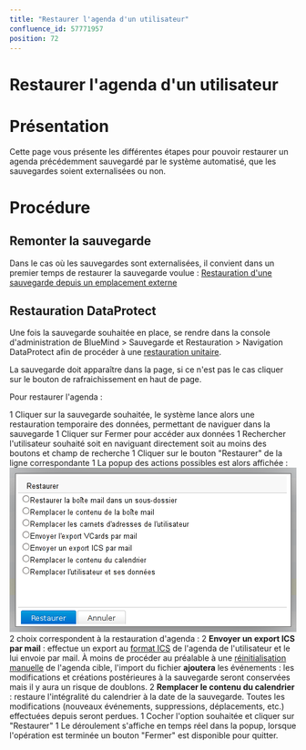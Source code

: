 ```yaml
---
title: "Restaurer l'agenda d'un utilisateur"
confluence_id: 57771957
position: 72
---
```

# Restaurer l'agenda d'un utilisateur


# Présentation

Cette page vous présente les différentes étapes pour pouvoir restaurer un agenda précédemment sauvegardé par le système automatisé, que les sauvegardes soient externalisées ou non.

# Procédure

## Remonter la sauvegarde

Dans le cas où les sauvegardes sont externalisées, il convient dans un premier temps de restaurer la sauvegarde voulue : [Restauration d'une sauvegarde depuis un emplacement externe](/Guide_de_l_administrateur/Sauvegarde_et_restauration/Restauration_unitaire_Navigation_DataProtect/Restauration_d_une_sauvegarde_depuis_un_emplacement_externe/)

## Restauration DataProtect

Une fois la sauvegarde souhaitée en place, se rendre dans la console d'administration de BlueMind > Sauvegarde et Restauration > Navigation DataProtect afin de procéder à une [restauration unitaire](/Guide_de_l_administrateur/Sauvegarde_et_restauration/Restauration_unitaire_Navigation_DataProtect/).

La sauvegarde doit apparaître dans la page, si ce n'est pas le cas cliquer sur le bouton de rafraichissement en haut de page.

Pour restaurer l'agenda :

1 Cliquer sur la sauvegarde souhaitée, le système lance alors une restauration temporaire des données, permettant de naviguer dans la sauvegarde
1 Cliquer sur Fermer pour accéder aux données
1 Rechercher l'utilisateur souhaité soit en naviguant directement soit au moins des boutons et champ de recherche
1 Cliquer sur le bouton "Restaurer" de la ligne correspondante
1 La popup des actions possibles est alors affichée :![](../attachments/57771733/57771738.png)2 choix correspondent à la restauration d'agenda :
  2 ****Envoyer un export ICS par mail**** : effectue un export au [format ICS](http://fr.wikipedia.org/wiki/.ics) de l'agenda de l'utilisateur et le lui envoie par mail. À moins de procéder au préalable à une [réinitialisation manuelle](/Guide_de_l_utilisateur/L_agenda/Préférences_de_l_agenda/) de l'agenda cible, l'import du fichier **ajoutera** les événements : les modifications et créations postérieures à la sauvegarde seront conservées mais il y aura un risque de doublons.
  2 ****Remplacer le contenu du calendrier**** : restaure l'intégralité du calendrier à la date de la sauvegarde. Toutes les modifications (nouveaux événements, suppressions, déplacements, etc.) effectuées depuis seront perdues.
1 Cocher l'option souhaitée et cliquer sur "Restaurer"
1 Le déroulement s'affiche en temps réel dans la popup, lorsque l'opération est terminée un bouton "Fermer" est disponible pour quitter.


